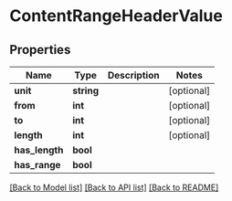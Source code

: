 # ContentRangeHeaderValue

## Properties
Name | Type | Description | Notes
------------ | ------------- | ------------- | -------------
**unit** | **string** |  | [optional] 
**from** | **int** |  | [optional] 
**to** | **int** |  | [optional] 
**length** | **int** |  | [optional] 
**has_length** | **bool** |  | 
**has_range** | **bool** |  | 

[[Back to Model list]](../README.md#documentation-for-models) [[Back to API list]](../README.md#documentation-for-api-endpoints) [[Back to README]](../README.md)


